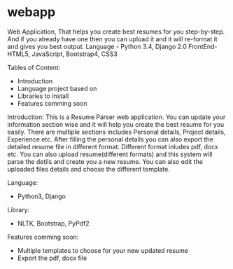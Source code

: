 # webapp
Web Application, That helps you create best resumes for you step-by-step. And if you already have one then you can upload it and it will re-format it and gives you best output.
Language - Python 3.4, Django 2.0
FrontEnd- HTML5, JavaScript, Bootstrap4, CSS3


Tables of Content:
- Introduction
- Language project based on
- Libraries to install
- Features comming soon


Introduction:
This is a Resume Parser web application. You can update your information section wise and it will help you create the best resume for you easily. There are multiple sections includes Personal details, Project details, Experience etc. After filling the personal details you can also export the detailed resume file in different format. Different format inludes pdf, docx etc. 
You can also upload resume(different formats) and this system will parse the detils and create you a new resume. You can also edit the uploaded files details and choose the different template. 


Language: 
- Python3, Django

Library:
- NLTK, Bootstrap, PyPdf2

Features comming soon:
- Multiple templates to choose for your new updated resume
- Export the pdf, docx file

